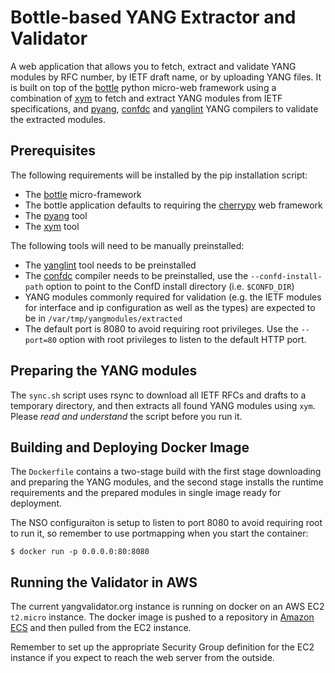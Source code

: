 # Bottle-based YANG Extractor and Validator

A web application that allows you to fetch, extract and validate YANG modules by RFC number, by IETF draft name, or by uploading YANG files. It is built on top of the [bottle](http://bottlepy.org/docs/dev/index.html) python micro-web framework using a combination of [xym](https://github.com/YangModels/yang/tree/master/tools/xym) to fetch and extract YANG modules from IETF specifications, and [pyang](https://github.com/mbj4668/pyang), [confdc](https://developer.cisco.com/site/confD/downloads/) and [yanglint](https://github.com/CESNET/libyang) YANG compilers to validate the extracted modules.

## Prerequisites
The following requirements will be installed by the pip installation script:
- The [bottle](https://bottlepy.org/) micro-framework
- The bottle application defaults to requiring the [cherrypy](http://www.cherrypy.org/) web framework
- The [pyang](https://github.com/mbj4668/pyang) tool
- The [xym](https://github.com/xym-tool/xym) tool

The following tools will need to be manually preinstalled:
- The [yanglint](https://github.com/CESNET/libyang) tool needs to be preinstalled
- The [confdc](https://developer.cisco.com/site/confD/downloads/) compiler needs to be preinstalled, use the `--confd-install-path` option to point to the ConfD install directory (i.e. `$CONFD_DIR`)
- YANG modules commonly required for validation (e.g. the IETF modules for interface and ip configuration as well as the types) are expected to be in `/var/tmp/yangmodules/extracted`
- The default port is 8080 to avoid requiring root privileges. Use the `--port=80` option with root privileges to listen to the default HTTP port.

## Preparing the YANG modules
The `sync.sh` script uses rsync to download all IETF RFCs and drafts to a temporary directory, and then extracts all found YANG modules using `xym`. Please *read and understand* the script before you run it.

## Building and Deploying Docker Image
The `Dockerfile` contains a two-stage build with the first stage downloading and preparing the YANG modules, and the second stage installs the runtime requirements and the prepared modules in single image ready for deployment.

The NSO configuraiton is setup to listen to port 8080 to avoid requiring root to run it, so remember to use portmapping when you start the container: 

```
$ docker run -p 0.0.0.0:80:8080
```

## Running the Validator in AWS
The current yangvalidator.org instance is running on docker on an AWS EC2 `t2.micro` instance. The docker image is pushed to a repository in [Amazon ECS](https://aws.amazon.com/ecs/) and then pulled from the EC2 instance.

Remember to set up the appropriate Security Group definition for the EC2 instance if you expect to reach the web server from the outside.

